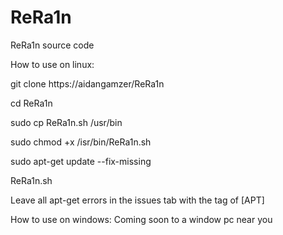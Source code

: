# ReRa1n
ReRa1n source code

How to use on linux:

git clone https://aidangamzer/ReRa1n

cd ReRa1n

sudo cp ReRa1n.sh /usr/bin

sudo chmod +x /isr/bin/ReRa1n.sh

sudo apt-get update --fix-missing

ReRa1n.sh 

Leave all apt-get errors in the issues tab with the tag of [APT]

How to use on windows: 
Coming soon to a window pc near you
